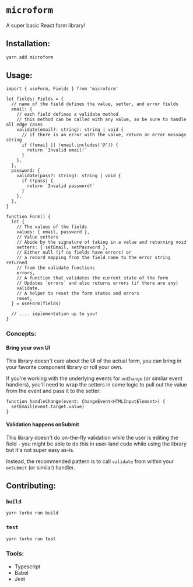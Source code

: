 # `microform`

A super basic React form library!

## Installation:

```sh
yarn add microform
```

## Usage:

```tsx
import { useForm, Fields } from 'microform'

let fields: Fields = {
  // name of the field defines the value, setter, and error fields
  email: {
    // each field defines a validate method
    // this method can be called with any value, so be sure to handle all edge cases
    validate(email?: string): string | void {
      // if there is an error with the value, return an error message string
      if (!email || !email.includes('@')) {
        return `Invalid email!`
      }
    },
  },
  password: {
    validate(pass?: string): string | void {
      if (!pass) {
        return `Invalid password!`
      }
    },
  },
}

function Form() {
  let {
    // The values of the fields
    values: { email, password },
    // Value setters
    // Abide by the signature of taking in a value and returning void
    setters: { setEmail, setPassword },
    // Either null (if no fields have errors) or
    // a record mapping from the field name to the error string returned
    // from the validate functions
    errors,
    // A function that validates the current state of the form
    // Updates `errors` and also returns errors (if there are any)
    validate,
    // A helper to reset the form states and errors
    reset,
  } = useForm(fields)

  // .... implementation up to you!
}
```

### Concepts:

#### Bring your own UI

This library doesn't care about the UI of the actual form, you can bring in your
favorite component library or roll your own.

If you're working with the underlying events for `onChange` (or similar event
handlers), you'll need to wrap the setters in some logic to pull out the value
from the event and pass it to the setter:

```tsx
function handleChange(event: ChangeEvent<HTMLInputElement>) {
  setEmail(event.target.value)
}
```

#### Validation happens onSubmit

This library doesn't do on-the-fly validation while the user is editing the
field - you might be able to do this in user-land code while using the library
but it's not super easy as-is.

Instead, the recommended pattern is to call `validate` from within your
`onSubmit` (or similar) handler.

## Contributing:

### `build`

```sh
yarn turbo run build
```

### `test`

```sh
yarn turbo run test
```

### Tools:

- Typescript
- Babel
- Jest
